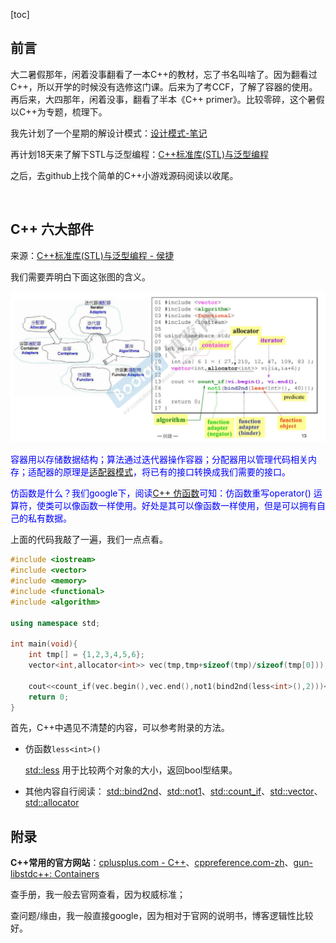 [toc]

## 前言

大二暑假那年，闲着没事翻看了一本C++的教材，忘了书名叫啥了。因为翻看过C++，所以开学的时候没有选修这门课。后来为了考CCF，了解了容器的使用。再后来，大四那年，闲着没事，翻看了半本《C++ primer》。比较零碎，这个暑假以C++为专题，梳理下。

我先计划了一个星期的解设计模式：[设计模式-笔记](https://blog.csdn.net/sinat_38816924/category_11230976.html)

再计划18天来了解下STL与泛型编程：[C++标准库(STL)与泛型编程](https://www.bilibili.com/video/BV1BX4y1G7bX?p=2)

之后，去github上找个简单的C++小游戏源码阅读以收尾。

<br>

## C++ 六大部件

来源：[C++标准库(STL)与泛型编程 - 侯捷](https://www.bilibili.com/video/BV1BX4y1G7bX?p=2)

我们需要弄明白下面这张图的含义。

![C++六大部件](C++六大部件.assets/C++六大部件.png)

<font color=blue>容器用以存储数据结构；算法通过迭代器操作容器；分配器用以管理代码相关内存；适配器的原理是[适配器模式](https://blog.csdn.net/sinat_38816924/article/details/119143509)，将已有的接口转换成我们需要的接口。</font>

<font color=blue>仿函数是什么？我们google下，阅读[C++ 仿函数](https://blog.csdn.net/K346K346/article/details/82818801)可知：仿函数重写operator() 运算符，使类可以像函数一样使用。好处是其可以像函数一样使用，但是可以拥有自己的私有数据。</font>

上面的代码我敲了一遍，我们一点点看。

```c++
#include <iostream>
#include <vector>
#include <memory>
#include <functional>
#include <algorithm>

using namespace std;

int main(void){
    int tmp[] = {1,2,3,4,5,6};
    vector<int,allocator<int>> vec(tmp,tmp+sizeof(tmp)/sizeof(tmp[0]));
    
    cout<<count_if(vec.begin(),vec.end(),not1(bind2nd(less<int>(),2)))<<endl;
    return 0;
}
```

首先，C++中遇见不清楚的内容，可以参考附录的方法。

* 仿函数`less<int>()` 

  [std::less](https://www.cplusplus.com/reference/functional/less/) 用于比较两个对象的大小，返回bool型结果。

* 其他内容自行阅读： [std::bind2nd](https://www.cplusplus.com/reference/functional/bind2nd/)、[std::not1](https://www.cplusplus.com/reference/functional/not1/)、[std::count_if](https://www.cplusplus.com/reference/algorithm/count_if/)、[std::vector](https://www.cplusplus.com/reference/vector/vector/)、[std::allocator](https://www.cplusplus.com/reference/memory/allocator/)

## 附录

**C++常用的官方网站**：[cplusplus.com - C++](https://www.cplusplus.com/)、[cppreference.com-zh](https://zh.cppreference.com/w/%E9%A6%96%E9%A1%B5)、[gun-libstdc++: Containers](https://gcc.gnu.org/onlinedocs/gcc-11.2.0/libstdc++/api/a01541.html)

查手册，我一般去官网查看，因为权威标准；

查问题/缘由，我一般直接google，因为相对于官网的说明书，博客逻辑性比较好。

